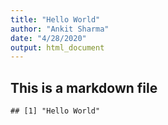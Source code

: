 ```yaml
---
title: "Hello World"
author: "Ankit Sharma"
date: "4/28/2020"
output: html_document
---
```




## This is a markdown file


```
## [1] "Hello World"
```

